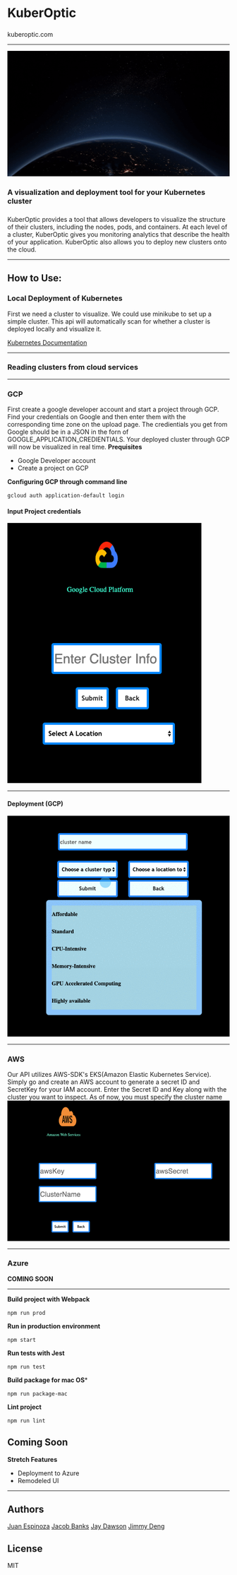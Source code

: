 # KuberOptic
### 
kuberoptic.com
***
![](src/client/assets/credsPage/kubernatiGif.gif)
### A visualization and deployment tool for your Kubernetes cluster
###

KuberOptic provides a tool that allows developers to visualize the structure of their clusters, including the nodes, pods, and containers. At each level of a cluster, KuberOptic gives you monitoring analytics that describe the health of your application. KuberOptic also allows you to deploy new clusters onto the cloud.

***
## How to Use:

### Local Deployment of Kubernetes
First we need a cluster to visualize. We could use minikube to set up a simple cluster. This api will automatically scan for whether a cluster is deployed locally and visualize it.

[Kubernetes Documentation](https://kubernetes.io/docs/tasks/tools/install-minikube/)
***
### Reading clusters from cloud services
***
### GCP
First create a google developer account and start a project through GCP. Find your credentials on Google and then enter them with the corresponding time zone on the upload page. The credientials you get from Google should be in a JSON in the forn of GOOGLE_APPLICATION_CREDIENTIALS. Your deployed cluster through GCP will now be visualized in real time.
**Prequisites**
- Google Developer account
- Create a project on GCP

**Configuring GCP through command line**
```
gcloud auth application-default login
```
#### Input Project credentials
![](src/client/assets/credsPage/puttingCreds.gif)
***
#### Deployment (GCP) 
![](src/client/assets/credsPage/deploymentGCP.gif)
***
### AWS <reading cluster>
Our API utilizes AWS-SDK's EKS(Amazon Elastic Kubernetes Service). Simply go and create an AWS account to generate a secret ID and SecretKey for your IAM account. Enter the Secret ID and Key along with the cluster you want to inspect. As of now, you must specify the cluster name  
![](src/client/assets/credsPage/puttingAws.gif)
***
### Azure
**COMING SOON**
***
**Build project with Webpack**
```
npm run prod
```
**Run in production environment**
```
npm start
```
**Run tests with Jest**
```
npm run test
```
**Build package for mac OS***
```
npm run package-mac
```
**Lint project**
```
npm run lint
```
## Coming Soon
**Stretch Features**
- Deployment to Azure
- Remodeled UI
***
## Authors
[Juan Espinoza](https://github.com/jespinoza17)
[Jacob Banks](https://github.com/jacobbanks)
[Jay Dawson](https://github.com/ImJustJay)
[Jimmy Deng](https://github.com/rev619)
## License
MIT